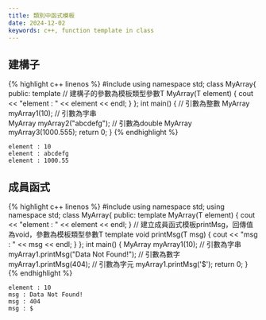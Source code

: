 ```yaml
---
title: 類別中函式模板
date: 2024-12-02
keywords: c++, function template in class
---
```


## 建構子

{% highlight c++ linenos %}
#include <iostream>
using namespace std;
class MyArray{
 public:
  template <typename T>
  // 建構子的參數為模板類型參數T
  MyArray(T element) {
  cout << "element : " << element << endl;
  }
};
int main() {
  // 引數為整數
  MyArray myArray1(10);
  // 引數為字串  
  MyArray myArray2("abcdefg");
  // 引數為double
  MyArray myArray3(1000.555);
  return 0;
}
{% endhighlight %}
```
element : 10
element : abcdefg
element : 1000.55
```

## 成員函式

{% highlight c++ linenos %}
#include <iostream>
using namespace std;
using namespace std;
class MyArray{
 public:
  template <typename T>
  MyArray(T element) {
  cout << "element : " << element << endl;
  }
  // 建立成員函式模板printMsg，回傳值為void，參數為模板類型參數T
  template <typename T>
  void printMsg(T msg) {
  cout << "msg : " << msg << endl;
  }
};
int main() {
  MyArray myArray1(10);
  // 引數為字串
  myArray1.printMsg("Data Not Found!");
  // 引數為數字
  myArray1.printMsg(404);
  // 引數為字元
  myArray1.printMsg('$');
  return 0;
}
{% endhighlight %}
```
element : 10
msg : Data Not Found!
msg : 404
msg : $
```
